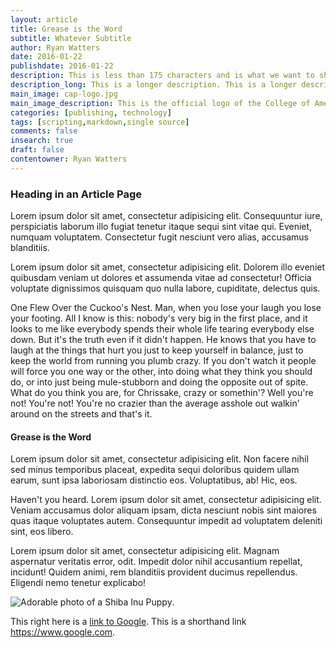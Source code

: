 ```yaml
---
layout: article
title: Grease is the Word
subtitle: Whatever Subtitle
author: Ryan Watters
date: 2016-01-22
publishdate: 2016-01-22
description: This is less than 175 characters and is what we want to show up in search results.
description_long: This is a longer description. This is a longer description. This is a longer description. This is a longer description. This is a longer description.
main_image: cap-logo.jpg
main_image_description: This is the official logo of the College of American Pathologists.
categories: [publishing, technology]
tags: [scripting,markdown,single source]
comments: false
insearch: true
draft: false
contentowner: Ryan Watters
---
```


### Heading in an Article Page

Lorem ipsum dolor sit amet, consectetur adipisicing elit. Consequuntur iure, perspiciatis laborum illo fugiat tenetur itaque sequi sint vitae qui. Eveniet, numquam voluptatem. Consectetur fugit nesciunt vero alias, accusamus blanditiis.

Lorem ipsum dolor sit amet, consectetur adipisicing elit. Dolorem illo eveniet quibusdam veniam ut dolores et assumenda vitae ad consectetur! Officia voluptate dignissimos quisquam quo nulla labore, cupiditate, delectus quis.

One Flew Over the Cuckoo's Nest. Man, when you lose your laugh you lose your footing. All I know is this: nobody's very big in the first place, and it looks to me like everybody spends their whole life tearing everybody else down. But it's the truth even if it didn't happen. He knows that you have to laugh at the things that hurt you just to keep yourself in balance, just to keep the world from running you plumb crazy. If you don't watch it people will force you one way or the other, into doing what they think you should do, or into just being mule-stubborn and doing the opposite out of spite. What do you think you are, for Chrissake, crazy or somethin'? Well you're not! You're not! You're no crazier than the average asshole out walkin' around on the streets and that's it.

#### Grease is the Word

Lorem ipsum dolor sit amet, consectetur adipisicing elit. Non facere nihil sed minus temporibus placeat, expedita sequi doloribus quidem ullam earum, sunt ipsa laboriosam distinctio eos. Voluptatibus, ab! Hic, eos.

Haven't you heard. Lorem ipsum dolor sit amet, consectetur adipisicing elit. Veniam accusamus dolor aliquam ipsam, dicta nesciunt nobis sint maiores quas itaque voluptates autem. Consequuntur impedit ad voluptatem deleniti sint, eos libero.

Lorem ipsum dolor sit amet, consectetur adipisicing elit. Magnam aspernatur veritatis error, odit. Impedit dolor nihil accusantium repellat, incidunt! Quidem animi, rem blanditiis provident ducimus repellendus. Eligendi nemo tenetur explicabo!

![Adorable photo of a Shiba Inu Puppy](https://ryansportfol.io/assets/images/shiba-inu.jpg).

This right here is a [link to Google](https://www.google.com). This is a shorthand link <https://www.google.com>.
